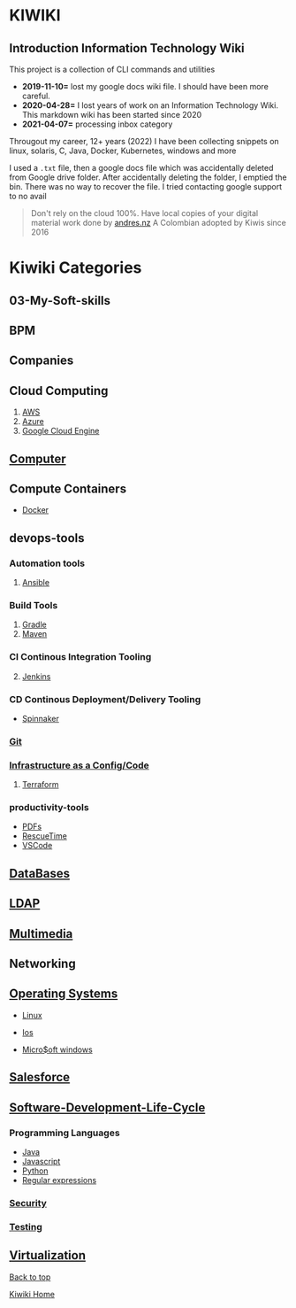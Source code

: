 <h1>KIWIKI</h1>

## Introduction Information Technology Wiki

This project is a collection of CLI commands and utilities

- **2019-11-10=** lost my google docs wiki file. I should have been more careful.
- **2020-04-28=** I lost years of work on an Information Technology Wiki. This markdown wiki has been started since 2020
- **2021-04-07=** processing inbox category

Througout my career, 12+ years (2022) I have been collecting snippets on linux, solaris, C, Java, Docker, Kubernetes, windows and more

I used a `.txt` file, then a google docs file which was accidentally deleted from Google drive folder. After accidentally deleting the folder, I emptied the bin. There was no way to recover the file. I tried contacting google support to no avail

> Don't rely on the cloud 100%. Have local copies of your digital material
> work done by [andres.nz](www.andres.nz) A Colombian adopted by Kiwis since 2016

# Kiwiki Categories

## 03-My-Soft-skills

## BPM

## Companies

## Cloud Computing

1. [AWS](./cloud-computing/aws/readme.md)
2. [Azure](./cloud-computing/azure/readme.md)
3. [Google Cloud Engine](./cloud-computing/gce/readme.md)

## [Computer](./computer/readme.md)

## Compute Containers

- [Docker](./containers/readme.md)

## devops-tools

### Automation tools

1. [Ansible](./devops-tools/automation/ansible/readme.md)

### Build Tools

1. [Gradle](./devops-tools/build-tools/gradle/readme.md)
1. [Maven](./devops-tools/build-tools/maven/readme.md)

### CI Continous Integration Tooling

2. [Jenkins](./devops-tools/CI/jenkins/)

### CD Continous Deployment/Delivery Tooling

- [Spinnaker](./devops-tools/CD/spinnaker.md)

### [Git](./git/readme.md)

### [Infrastructure as a Config/Code](./devops-tools/IaC/readme.md)

1. [Terraform](./devops-tools/IaC/terraform/readme.md)

### productivity-tools

- [PDFs](./productivity-tools/pdf)
- [RescueTime](./productivity-tools/rescue-time/)
- [VSCode](./productivity-tools/vscode-setup/)

## [DataBases](./databases/sql.md)

## [LDAP](./LDAP/)

## [Multimedia](./multimedia/readme.md)

## Networking

## [Operating Systems](./operating-systems/readme.md)

- [Linux](./operating-systems/linux/readme.md)

- [Ios](./operating-systems/ios/readme.md)

- [Micro\$oft windows](./operating-systems/windows/readme.md)

## [Salesforce](./Salesforce/readme.md)

## [Software-Development-Life-Cycle](./Software-Development-Life-Cycle/readme.md)

### Programming Languages

- [Java](./Software-Development-Life-Cycle/programming-languages/java/readme.md)
- [Javascript](./Software-Development-Life-Cycle/programming-languages/java/readme.md)
- [Python](./Software-Development-Life-Cycle/programming-languages/python/readme.md)
- [Regular expressions](./Software-Development-Life-Cycle/regex/readme.md)

### [Security](./Software-Development-Life-Cycle/security/readme.md)

### [Testing](./Software-Development-Life-Cycle/testing/readme.md)

## [Virtualization](./Virtualization/readme.md)

[Back to top](#)

[Kiwiki Home](/../../)